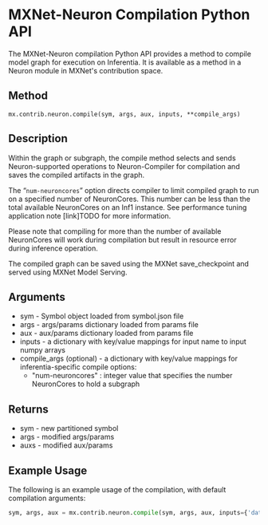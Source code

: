 # MXNet-Neuron Compilation Python API

The MXNet-Neuron compilation Python API provides a method to compile model graph for execution on Inferentia. It is available as a method in a Neuron module in MXNet's contribution space.

## Method

`mx.contrib.neuron.compile(sym, args, aux, inputs, **compile_args)`

## Description

Within the graph or subgraph, the compile method selects and sends Neuron-supported operations to Neuron-Compiler for compilation and saves the compiled artifacts in the graph.  

The “`num-neuroncores`” option directs compiler to limit compiled graph to run on a specified number of NeuronCores. This number can be less than the total available NeuronCores on an Inf1 instance. See performance tuning application note [link]TODO for more information.

Please note that compiling for more than the number of available NeuronCores will work during compilation but result in resource error during inference operation.

The compiled graph can be saved using the MXNet save_checkpoint and served using MXNet Model Serving.

## Arguments

* sym - Symbol object loaded from symbol.json file
* args - args/params dictionary loaded from params file
* aux - aux/params dictionary loaded from params file
* inputs - a dictionary with key/value mappings for input name to input numpy arrays
* compile_args (optional) - a dictionary with key/value mappings for inferentia-specific compile options:
    * "num-neuroncores" : integer value that specifies the number NeuronCores to hold a subgraph

## Returns

* sym  - new partitioned symbol
* args - modified args/params
* auxs - modified aux/params

## Example Usage

The following is an example usage of the compilation, with default compilation arguments:

```python
sym, args, aux = mx.contrib.neuron.compile(sym, args, aux, inputs={'data' : img})
```
